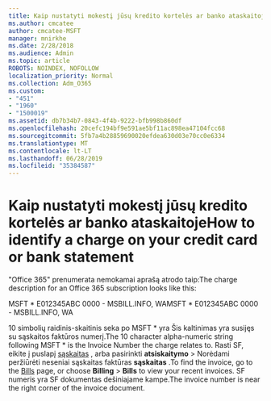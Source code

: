 ```yaml
---
title: Kaip nustatyti mokestį jūsų kredito kortelės ar banko ataskaitoje
ms.author: cmcatee
author: cmcatee-MSFT
manager: mnirkhe
ms.date: 2/28/2018
ms.audience: Admin
ms.topic: article
ROBOTS: NOINDEX, NOFOLLOW
localization_priority: Normal
ms.collection: Adm_O365
ms.custom:
- "451"
- "1960"
- "1500019"
ms.assetid: db7b34b7-0843-4f4b-9222-bfb998b860df
ms.openlocfilehash: 20cefc194bf9e591ae5bf11ac898ea47104fcc68
ms.sourcegitcommit: 5fb7a4b28859690020efdea630d03e70cc0e6334
ms.translationtype: MT
ms.contentlocale: lt-LT
ms.lasthandoff: 06/28/2019
ms.locfileid: "35384587"
---
```

# <a name="how-to-identify-a-charge-on-your-credit-card-or-bank-statement"></a><span data-ttu-id="4d9c6-102">Kaip nustatyti mokestį jūsų kredito kortelės ar banko ataskaitoje</span><span class="sxs-lookup"><span data-stu-id="4d9c6-102">How to identify a charge on your credit card or bank statement</span></span>

<span data-ttu-id="4d9c6-103">"Office 365" prenumerata nemokamai aprašą atrodo taip:</span><span class="sxs-lookup"><span data-stu-id="4d9c6-103">The charge description for an Office 365 subscription looks like this:</span></span>
  
<span data-ttu-id="4d9c6-104">MSFT \* E012345ABC 0000 - MSBILL.INFO, WA</span><span class="sxs-lookup"><span data-stu-id="4d9c6-104">MSFT \* E012345ABC 0000 - MSBILL.INFO, WA</span></span>
  
<span data-ttu-id="4d9c6-105">10 simbolių raidinis-skaitinis seka po MSFT \* yra Šis kaltinimas yra susijęs su sąskaitos faktūros numerį.</span><span class="sxs-lookup"><span data-stu-id="4d9c6-105">The 10 character alpha-numeric string following MSFT \* is the Invoice Number the charge relates to.</span></span> <span data-ttu-id="4d9c6-106">Rasti SF, eikite į puslapį [sąskaitas](https://go.microsoft.com/fwlink/p/?linkid=848039) , arba pasirinkti **atsiskaitymo** \> Norėdami peržiūrėti neseniai sąskaitas faktūras **sąskaitas** .</span><span class="sxs-lookup"><span data-stu-id="4d9c6-106">To find the invoice, go to the [Bills](https://go.microsoft.com/fwlink/p/?linkid=848039) page, or choose **Billing** \> **Bills** to view your recent invoices.</span></span> <span data-ttu-id="4d9c6-107">SF numeris yra SF dokumentas dešiniajame kampe.</span><span class="sxs-lookup"><span data-stu-id="4d9c6-107">The invoice number is near the right corner of the invoice document.</span></span>
  
